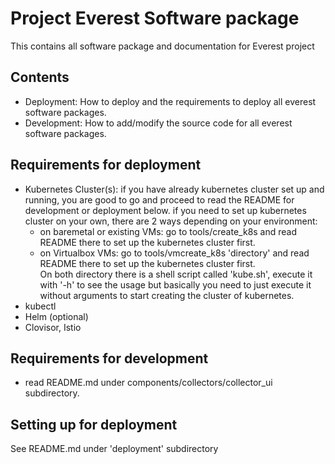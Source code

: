 # Project Everest Software package
This contains all software package and documentation for Everest project

## Contents
- Deployment: How to deploy and the requirements to deploy all everest software packages.       
- Development: How to add/modify the source code for all everest software packages.

## Requirements for deployment
- Kubernetes Cluster(s): if you have already kubernetes cluster set up and running, you are good to go and proceed to read the README for development or deployment below. if you need to set up kubernetes cluster on your own, there are 2 ways depending on your environment:   
  + on baremetal or existing VMs: go to tools/create_k8s and read README there to set up the kubernetes cluster first.   
  + on Virtualbox VMs: go to tools/vmcreate_k8s 'directory' and read README there to set up the kubernetes cluster first.   
  On both directory there is a shell script called 'kube.sh', execute it with '-h' to see the usage but basically you need to just execute it without arguments to start creating the cluster of kubernetes.
- kubectl
- Helm (optional)
- Clovisor, Istio

## Requirements for development
- read README.md under components/collectors/collector_ui subdirectory.    

## Setting up for deployment
See README.md under 'deployment' subdirectory      
